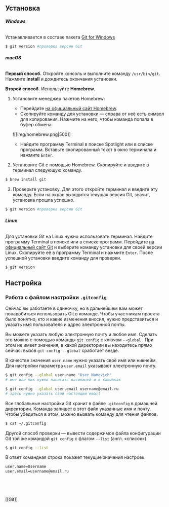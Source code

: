 ## Установка
###### **Windows**
Устанавливается в составе пакета [Git for Windows](https://git-scm.com/download/win) 
```BASH
$ git version #проверка версии Git
```

###### **macOS**

**Первый способ.** Откройте консоль и выполните команду `/usr/bin/git`. Нажмите **Install**  и дождитесь окончания установки.

**Второй способ.** Используйте **Homebrew**.

1. Установите менеджер пакетов Homebrew:
    
    - Перейдите [на официальный сайт Homebrew](https://brew.sh/).
    - Скопируйте команду для установки — справа от неё есть символ для копирования. Нажмите на него, чтобы команда попала в буфер обмена.
    
    ![[img/homebrew.png|500]]
    
    - Найдите программу Terminal в поиске Spotlight или в списке программ. Вставьте скопированный текст в окно терминала и нажмите `Enter`.
2. Установите Git с помощью Homebrew. 
	Скопируйте и введите в терминал следующую команду.

```BASH
$ brew install git 
```

3. Проверьте установку. Для этого откройте терминал и введите эту команду.
	Если на экран выводится текущая версия Git, значит, установка прошла успешно. 
	
```BASH
$ git version #проверка версии Git
```

###### **Linux**
Для установки Git на Linux нужно использовать терминал. Найдите программу Terminal в поиске или в списке программ. Перейдите [на официальный сайт Git](https://git-scm.com/download/linux) и выберите команду установки для своей версии Linux. Скопируйте её в программу Terminal и нажмите `Enter`.
После успешной установки введите команду для проверки.

```BASH
$ git version
```

## Настройка
### Работа с файлом настройки `.gitconfig`
Сейчас вы работаете в одиночку, но в дальнейшем вам может понадобиться использовать Git в команде. Чтобы участникам проекта было понятно, кто и какие изменения вносил, нужно представиться и указать имя пользователя и адрес электронной почты.

Вы можете указать любую электронную почту и любое имя. Сделать это можно с помощью команды `git config` с ключом `--global` . При этом не имеет значения, в какой директории вы находитесь прямо сейчас: вызов `git config --global` сработает везде.

В качестве значения `user.name` нужно указать своё имя или никнейм. Для настройки параметра `user.email` указывают электронную почту.
```BASH
$ git config --global user.name "User Namovich" 
# имя или ник нужно написать латиницей и в кавычках

$ git config --global user.email username@email.ru
# здесь нужно указать свой настоящий email
```
Все глобальные настройки Git хранит в файле `.gitconfig` в домашней директории. Команда запишет в этот файл указанные имя и почту. Чтобы убедиться в этом, можно вызвать команду для чтения файлов.
```BASH
$ cat ~/.gitconfig
```
Другой способ проверки — вывести содержимое файла конфигурации Git той же командой `git config` с флагом `--list` (англ. «список»).

```BASH
$ git config --list
```

В ответ командная строка покажет текущие значения настроек.

```BASH
user.name=Username
user.email=username@email.ru
```
## ‌
[[Git]]